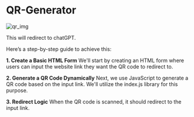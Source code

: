 # QR-Generator

![qr_img](https://github.com/sathwikdatta/QR-Generator/assets/110402341/adb6140b-365d-4cef-87ca-be6f1c0f7571)

This will redirect to chatGPT.

Here’s a step-by-step guide to achieve this:

**1. Create a Basic HTML Form**
We'll start by creating an HTML form where users can input the website link they want the QR code to redirect to.

**2. Generate a QR Code Dynamically**
Next, we use JavaScript to generate a QR code based on the input link. We'll utilize the index.js library for this purpose.

**3. Redirect Logic**
When the QR code is scanned, it should redirect to the input link.


